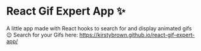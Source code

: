 # React Gif Expert App ✨

A little app made with React hooks to search for and display animated gifs 😉
Search for your Gifs here: https://kirstybrown.github.io/react-gif-expert-app/
